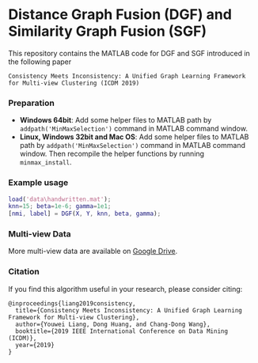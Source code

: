 # Distance Graph Fusion (DGF) and Similarity Graph Fusion (SGF)

This repository contains the MATLAB code for DGF and SGF introduced in the following paper 

	Consistency Meets Inconsistency: A Unified Graph Learning Framework for Multi-view Clustering (ICDM 2019) 


### Preparation
* **Windows 64bit**: 
Add some helper files to MATLAB path by `addpath('MinMaxSelection')` command in MATLAB command window.
* **Linux, Windows 32bit and Mac OS**: 
Add some helper files to MATLAB path by `addpath('MinMaxSelection')` command in MATLAB command window. Then recompile the helper functions by running `minmax_install`.


### Example usage
```MATLAB
load('data\handwritten.mat');
knn=15; beta=1e-6; gamma=1e1;
[nmi, label] = DGF(X, Y, knn, beta, gamma);
```

### Multi-view Data
More multi-view data are available on [Google Drive](https://drive.google.com/drive/folders/1vzJ19eGy7sAyLTFtM4IWkKzZhFJsi134?usp=sharing "multi-view data").


### Citation
If you find this algorithm useful in your research, please consider citing:

	@inproceedings{liang2019consistency,
	  title={Consistency Meets Inconsistency: A Unified Graph Learning Framework for Multi-view Clustering},
	  author={Youwei Liang, Dong Huang, and Chang-Dong Wang},
	  booktitle={2019 IEEE International Conference on Data Mining (ICDM)},
	  year={2019}
	}
